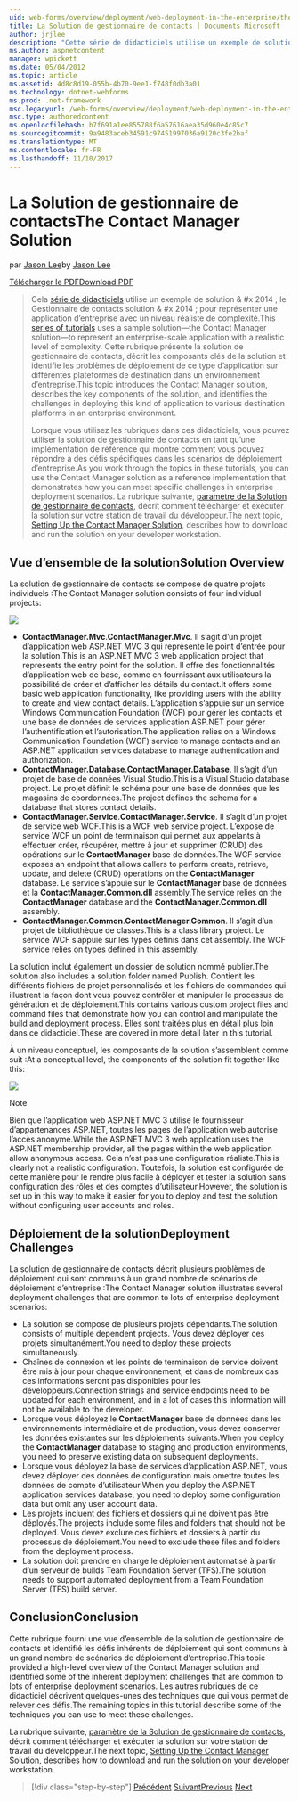 ```yaml
---
uid: web-forms/overview/deployment/web-deployment-in-the-enterprise/the-contact-manager-solution
title: La Solution de gestionnaire de contacts | Documents Microsoft
author: jrjlee
description: "Cette série de didacticiels utilise un exemple de solution & #x 2014 ; le Gestionnaire de contacts solution & #x 2014 ; pour représenter une application d’entreprise avec un niveau réaliste..."
ms.author: aspnetcontent
manager: wpickett
ms.date: 05/04/2012
ms.topic: article
ms.assetid: 4d8c8d19-055b-4b70-9ee1-f748f0db3a01
ms.technology: dotnet-webforms
ms.prod: .net-framework
msc.legacyurl: /web-forms/overview/deployment/web-deployment-in-the-enterprise/the-contact-manager-solution
msc.type: authoredcontent
ms.openlocfilehash: b7f691a1ee855788f6a57616aea35d960e4c85c7
ms.sourcegitcommit: 9a9483aceb34591c97451997036a9120c3fe2baf
ms.translationtype: MT
ms.contentlocale: fr-FR
ms.lasthandoff: 11/10/2017
---
```

<a name="the-contact-manager-solution"></a><span data-ttu-id="2f1b0-103">La Solution de gestionnaire de contacts</span><span class="sxs-lookup"><span data-stu-id="2f1b0-103">The Contact Manager Solution</span></span>
====================
<span data-ttu-id="2f1b0-104">par [Jason Lee](https://github.com/jrjlee)</span><span class="sxs-lookup"><span data-stu-id="2f1b0-104">by [Jason Lee](https://github.com/jrjlee)</span></span>

[<span data-ttu-id="2f1b0-105">Télécharger le PDF</span><span class="sxs-lookup"><span data-stu-id="2f1b0-105">Download PDF</span></span>](https://msdnshared.blob.core.windows.net/media/MSDNBlogsFS/prod.evol.blogs.msdn.com/CommunityServer.Blogs.Components.WeblogFiles/00/00/00/63/56/8130.DeployingWebAppsInEnterpriseScenarios.pdf)

> <span data-ttu-id="2f1b0-106">Cela [série de didacticiels](web-deployment-in-the-enterprise.md) utilise un exemple de solution & #x 2014 ; le Gestionnaire de contacts solution & #x 2014 ; pour représenter une application d’entreprise avec un niveau réaliste de complexité.</span><span class="sxs-lookup"><span data-stu-id="2f1b0-106">This [series of tutorials](web-deployment-in-the-enterprise.md) uses a sample solution&#x2014;the Contact Manager solution&#x2014;to represent an enterprise-scale application with a realistic level of complexity.</span></span> <span data-ttu-id="2f1b0-107">Cette rubrique présente la solution de gestionnaire de contacts, décrit les composants clés de la solution et identifie les problèmes de déploiement de ce type d’application sur différentes plateformes de destination dans un environnement d’entreprise.</span><span class="sxs-lookup"><span data-stu-id="2f1b0-107">This topic introduces the Contact Manager solution, describes the key components of the solution, and identifies the challenges in deploying this kind of application to various destination platforms in an enterprise environment.</span></span>
> 
> <span data-ttu-id="2f1b0-108">Lorsque vous utilisez les rubriques dans ces didacticiels, vous pouvez utiliser la solution de gestionnaire de contacts en tant qu’une implémentation de référence qui montre comment vous pouvez répondre à des défis spécifiques dans les scénarios de déploiement d’entreprise.</span><span class="sxs-lookup"><span data-stu-id="2f1b0-108">As you work through the topics in these tutorials, you can use the Contact Manager solution as a reference implementation that demonstrates how you can meet specific challenges in enterprise deployment scenarios.</span></span> <span data-ttu-id="2f1b0-109">La rubrique suivante, [paramètre de la Solution de gestionnaire de contacts](setting-up-the-contact-manager-solution.md), décrit comment télécharger et exécuter la solution sur votre station de travail du développeur.</span><span class="sxs-lookup"><span data-stu-id="2f1b0-109">The next topic, [Setting Up the Contact Manager Solution](setting-up-the-contact-manager-solution.md), describes how to download and run the solution on your developer workstation.</span></span>


## <a name="solution-overview"></a><span data-ttu-id="2f1b0-110">Vue d’ensemble de la solution</span><span class="sxs-lookup"><span data-stu-id="2f1b0-110">Solution Overview</span></span>

<span data-ttu-id="2f1b0-111">La solution de gestionnaire de contacts se compose de quatre projets individuels :</span><span class="sxs-lookup"><span data-stu-id="2f1b0-111">The Contact Manager solution consists of four individual projects:</span></span>

![](the-contact-manager-solution/_static/image1.png)

- <span data-ttu-id="2f1b0-112">**ContactManager.Mvc**.</span><span class="sxs-lookup"><span data-stu-id="2f1b0-112">**ContactManager.Mvc**.</span></span> <span data-ttu-id="2f1b0-113">Il s’agit d’un projet d’application web ASP.NET MVC 3 qui représente le point d’entrée pour la solution.</span><span class="sxs-lookup"><span data-stu-id="2f1b0-113">This is an ASP.NET MVC 3 web application project that represents the entry point for the solution.</span></span> <span data-ttu-id="2f1b0-114">Il offre des fonctionnalités d’application web de base, comme en fournissant aux utilisateurs la possibilité de créer et d’afficher les détails du contact.</span><span class="sxs-lookup"><span data-stu-id="2f1b0-114">It offers some basic web application functionality, like providing users with the ability to create and view contact details.</span></span> <span data-ttu-id="2f1b0-115">L’application s’appuie sur un service Windows Communication Foundation (WCF) pour gérer les contacts et une base de données de services application ASP.NET pour gérer l’authentification et l’autorisation.</span><span class="sxs-lookup"><span data-stu-id="2f1b0-115">The application relies on a Windows Communication Foundation (WCF) service to manage contacts and an ASP.NET application services database to manage authentication and authorization.</span></span>
- <span data-ttu-id="2f1b0-116">**ContactManager.Database**.</span><span class="sxs-lookup"><span data-stu-id="2f1b0-116">**ContactManager.Database**.</span></span> <span data-ttu-id="2f1b0-117">Il s’agit d’un projet de base de données Visual Studio.</span><span class="sxs-lookup"><span data-stu-id="2f1b0-117">This is a Visual Studio database project.</span></span> <span data-ttu-id="2f1b0-118">Le projet définit le schéma pour une base de données que les magasins de coordonnées.</span><span class="sxs-lookup"><span data-stu-id="2f1b0-118">The project defines the schema for a database that stores contact details.</span></span>
- <span data-ttu-id="2f1b0-119">**ContactManager.Service**.</span><span class="sxs-lookup"><span data-stu-id="2f1b0-119">**ContactManager.Service**.</span></span> <span data-ttu-id="2f1b0-120">Il s’agit d’un projet de service web WCF.</span><span class="sxs-lookup"><span data-stu-id="2f1b0-120">This is a WCF web service project.</span></span> <span data-ttu-id="2f1b0-121">L’expose de service WCF un point de terminaison qui permet aux appelants à effectuer créer, récupérer, mettre à jour et supprimer (CRUD) des opérations sur le **ContactManager** base de données.</span><span class="sxs-lookup"><span data-stu-id="2f1b0-121">The WCF service exposes an endpoint that allows callers to perform create, retrieve, update, and delete (CRUD) operations on the **ContactManager** database.</span></span> <span data-ttu-id="2f1b0-122">Le service s’appuie sur le **ContactManager** base de données et la **ContactManager.Common.dll** assembly.</span><span class="sxs-lookup"><span data-stu-id="2f1b0-122">The service relies on the **ContactManager** database and the **ContactManager.Common.dll** assembly.</span></span>
- <span data-ttu-id="2f1b0-123">**ContactManager.Common**.</span><span class="sxs-lookup"><span data-stu-id="2f1b0-123">**ContactManager.Common**.</span></span> <span data-ttu-id="2f1b0-124">Il s’agit d’un projet de bibliothèque de classes.</span><span class="sxs-lookup"><span data-stu-id="2f1b0-124">This is a class library project.</span></span> <span data-ttu-id="2f1b0-125">Le service WCF s’appuie sur les types définis dans cet assembly.</span><span class="sxs-lookup"><span data-stu-id="2f1b0-125">The WCF service relies on types defined in this assembly.</span></span>

<span data-ttu-id="2f1b0-126">La solution inclut également un dossier de solution nommé publier.</span><span class="sxs-lookup"><span data-stu-id="2f1b0-126">The solution also includes a solution folder named Publish.</span></span> <span data-ttu-id="2f1b0-127">Contient les différents fichiers de projet personnalisés et les fichiers de commandes qui illustrent la façon dont vous pouvez contrôler et manipuler le processus de génération et de déploiement.</span><span class="sxs-lookup"><span data-stu-id="2f1b0-127">This contains various custom project files and command files that demonstrate how you can control and manipulate the build and deployment process.</span></span> <span data-ttu-id="2f1b0-128">Elles sont traitées plus en détail plus loin dans ce didacticiel.</span><span class="sxs-lookup"><span data-stu-id="2f1b0-128">These are covered in more detail later in this tutorial.</span></span>

<span data-ttu-id="2f1b0-129">À un niveau conceptuel, les composants de la solution s’assemblent comme suit :</span><span class="sxs-lookup"><span data-stu-id="2f1b0-129">At a conceptual level, the components of the solution fit together like this:</span></span>

![](the-contact-manager-solution/_static/image2.png)

> [!NOTE]
> <span data-ttu-id="2f1b0-130">Bien que l’application web ASP.NET MVC 3 utilise le fournisseur d’appartenances ASP.NET, toutes les pages de l’application web autorise l’accès anonyme.</span><span class="sxs-lookup"><span data-stu-id="2f1b0-130">While the ASP.NET MVC 3 web application uses the ASP.NET membership provider, all the pages within the web application allow anonymous access.</span></span> <span data-ttu-id="2f1b0-131">Cela n’est pas une configuration réaliste.</span><span class="sxs-lookup"><span data-stu-id="2f1b0-131">This is clearly not a realistic configuration.</span></span> <span data-ttu-id="2f1b0-132">Toutefois, la solution est configurée de cette manière pour le rendre plus facile à déployer et tester la solution sans configuration des rôles et des comptes d’utilisateur.</span><span class="sxs-lookup"><span data-stu-id="2f1b0-132">However, the solution is set up in this way to make it easier for you to deploy and test the solution without configuring user accounts and roles.</span></span>


## <a name="deployment-challenges"></a><span data-ttu-id="2f1b0-133">Déploiement de la solution</span><span class="sxs-lookup"><span data-stu-id="2f1b0-133">Deployment Challenges</span></span>

<span data-ttu-id="2f1b0-134">La solution de gestionnaire de contacts décrit plusieurs problèmes de déploiement qui sont communs à un grand nombre de scénarios de déploiement d’entreprise :</span><span class="sxs-lookup"><span data-stu-id="2f1b0-134">The Contact Manager solution illustrates several deployment challenges that are common to lots of enterprise deployment scenarios:</span></span>

- <span data-ttu-id="2f1b0-135">La solution se compose de plusieurs projets dépendants.</span><span class="sxs-lookup"><span data-stu-id="2f1b0-135">The solution consists of multiple dependent projects.</span></span> <span data-ttu-id="2f1b0-136">Vous devez déployer ces projets simultanément.</span><span class="sxs-lookup"><span data-stu-id="2f1b0-136">You need to deploy these projects simultaneously.</span></span>
- <span data-ttu-id="2f1b0-137">Chaînes de connexion et les points de terminaison de service doivent être mis à jour pour chaque environnement, et dans de nombreux cas ces informations seront pas disponibles pour les développeurs.</span><span class="sxs-lookup"><span data-stu-id="2f1b0-137">Connection strings and service endpoints need to be updated for each environment, and in a lot of cases this information will not be available to the developer.</span></span>
- <span data-ttu-id="2f1b0-138">Lorsque vous déployez le **ContactManager** base de données dans les environnements intermédiaire et de production, vous devez conserver les données existantes sur les déploiements suivants.</span><span class="sxs-lookup"><span data-stu-id="2f1b0-138">When you deploy the **ContactManager** database to staging and production environments, you need to preserve existing data on subsequent deployments.</span></span>
- <span data-ttu-id="2f1b0-139">Lorsque vous déployez la base de services d’application ASP.NET, vous devez déployer des données de configuration mais omettre toutes les données de compte d’utilisateur.</span><span class="sxs-lookup"><span data-stu-id="2f1b0-139">When you deploy the ASP.NET application services database, you need to deploy some configuration data but omit any user account data.</span></span>
- <span data-ttu-id="2f1b0-140">Les projets incluent des fichiers et dossiers qui ne doivent pas être déployés.</span><span class="sxs-lookup"><span data-stu-id="2f1b0-140">The projects include some files and folders that should not be deployed.</span></span> <span data-ttu-id="2f1b0-141">Vous devez exclure ces fichiers et dossiers à partir du processus de déploiement.</span><span class="sxs-lookup"><span data-stu-id="2f1b0-141">You need to exclude these files and folders from the deployment process.</span></span>
- <span data-ttu-id="2f1b0-142">La solution doit prendre en charge le déploiement automatisé à partir d’un serveur de builds Team Foundation Server (TFS).</span><span class="sxs-lookup"><span data-stu-id="2f1b0-142">The solution needs to support automated deployment from a Team Foundation Server (TFS) build server.</span></span>

## <a name="conclusion"></a><span data-ttu-id="2f1b0-143">Conclusion</span><span class="sxs-lookup"><span data-stu-id="2f1b0-143">Conclusion</span></span>

<span data-ttu-id="2f1b0-144">Cette rubrique fourni une vue d’ensemble de la solution de gestionnaire de contacts et identifié les défis inhérents de déploiement qui sont communs à un grand nombre de scénarios de déploiement d’entreprise.</span><span class="sxs-lookup"><span data-stu-id="2f1b0-144">This topic provided a high-level overview of the Contact Manager solution and identified some of the inherent deployment challenges that are common to lots of enterprise deployment scenarios.</span></span> <span data-ttu-id="2f1b0-145">Les autres rubriques de ce didacticiel décrivent quelques-unes des techniques que qui vous permet de relever ces défis.</span><span class="sxs-lookup"><span data-stu-id="2f1b0-145">The remaining topics in this tutorial describe some of the techniques you can use to meet these challenges.</span></span>

<span data-ttu-id="2f1b0-146">La rubrique suivante, [paramètre de la Solution de gestionnaire de contacts](setting-up-the-contact-manager-solution.md), décrit comment télécharger et exécuter la solution sur votre station de travail du développeur.</span><span class="sxs-lookup"><span data-stu-id="2f1b0-146">The next topic, [Setting Up the Contact Manager Solution](setting-up-the-contact-manager-solution.md), describes how to download and run the solution on your developer workstation.</span></span>

>[!div class="step-by-step"]
<span data-ttu-id="2f1b0-147">[Précédent](web-deployment-in-the-enterprise.md)
[Suivant](setting-up-the-contact-manager-solution.md)</span><span class="sxs-lookup"><span data-stu-id="2f1b0-147">[Previous](web-deployment-in-the-enterprise.md)
[Next](setting-up-the-contact-manager-solution.md)</span></span>
